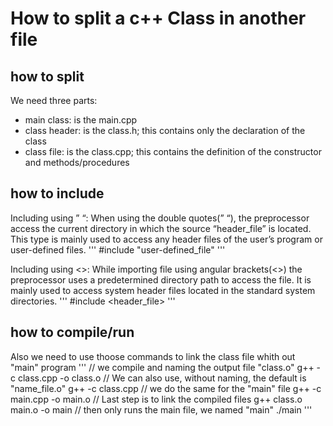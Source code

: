 # How to split a c++ Class in another file

## how to split
We need three parts:
- main class: is the main.cpp
- class header: is the class.h; this contains only the declaration
of the class
- class file: is the class.cpp; this contains the definition of
the constructor and methods/procedures

## how to include 

Including using ” “: When using the double quotes(” “), 
the preprocessor access the current directory in which the source 
“header_file” is located. This type is mainly used to access any 
header files of the user’s program or user-defined files.
'''
#include "user-defined_file"
'''

Including using <>: While importing file using angular brackets(<>)
the preprocessor uses a predetermined directory path to access 
the file. It is mainly used to access system header files located 
in the standard system directories.
'''
#include <header_file>
'''

## how to compile/run
Also we need to use thoose commands to link the class file whith
out "main" program
'''
// we compile and naming the output file "class.o"
g++ -c class.cpp -o class.o
// We can also use, without naming, the default is "name_file.o"
g++ -c class.cpp 
// we do the same for the "main" file
g++ -c main.cpp -o main.o
// Last step is to link the compiled files
g++ class.o main.o -o main
// then only runs the main file, we named "main"
./main
'''
